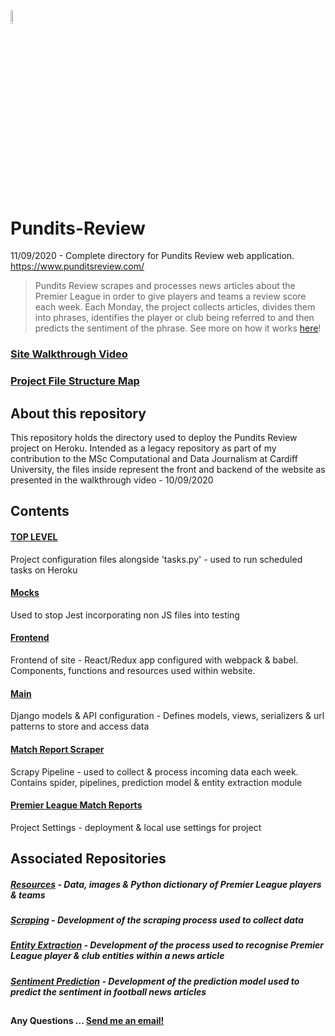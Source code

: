 <img src="https://i.ibb.co/ZXVNVY5/pr-logo-plain-opauq.png" width="7.5%" height="7.5%">

# Pundits-Review
11/09/2020 - Complete directory for Pundits Review web application. https://www.punditsreview.com/

> Pundits Review scrapes and processes news articles about the Premier League in order to give players and teams a review score each week. Each Monday, the project collects articles, divides them into phrases, identifies the player or club being referred to and then predicts the sentiment of the phrase. See more on how it works <a href="https://www.punditsreview.com/howitworks">here</a>!

### <a href="https://www.youtube.com/watch?v=q8o1yvzkMKY" target="_blank">Site Walkthrough Video</a>
### <a href="https://andyclarkemedia.github.io/Pundits-Review/" target="_blank">Project File Structure Map</a>
##

## About this repository
This repository holds the directory used to deploy the Pundits Review project on Heroku. Intended as a legacy repository as part of my contribution to the MSc Computational and Data Journalism at Cardiff University, the files inside represent the front and backend of the website as presented in the walkthrough video - 10/09/2020

## Contents

#### <a href="https://github.com/andyclarkemedia/Pundits-Review/tree/master/">TOP LEVEL</a>
Project configuration files alongside 'tasks.py' - used to run scheduled tasks on Heroku

#### <a href="https://github.com/andyclarkemedia/Pundits-Review/tree/master/__mocks__">Mocks</a>
Used to stop Jest incorporating non JS files into testing

#### <a href="https://github.com/andyclarkemedia/Pundits-Review/tree/master/frontend">Frontend</a>
Frontend of site - React/Redux app configured with webpack & babel. Components, functions and resources used within website.

#### <a href="https://github.com/andyclarkemedia/Pundits-Review/tree/master/main">Main</a>
Django models & API configuration - Defines models, views, serializers & url patterns to store and access data

#### <a href="https://github.com/andyclarkemedia/Pundits-Review/tree/master/matchreportscraper">Match Report Scraper</a>
Scrapy Pipeline - used to collect & process incoming data each week. Contains spider, pipelines, prediction model & entity extraction module 

#### <a href="https://github.com/andyclarkemedia/Pundits-Review/tree/master/premierleaguematchreports">Premier League Match Reports</a>
Project Settings - deployment & local use settings for project


## Associated Repositories

##### <a href="https://github.com/andyclarkemedia/Pundits-Review-Resources">Resources</a> - Data, images & Python dictionary of Premier League players & teams
##### <a href="https://github.com/andyclarkemedia/Pundits-Review-Scraping">Scraping</a> - Development of the scraping process used to collect data
##### <a href="https://github.com/andyclarkemedia/Pundits-Review-Entity-Extraction">Entity Extraction</a> - Development of the process used to recognise Premier League player & club entities within a news article
##### <a href="https://github.com/andyclarkemedia/Pundits-Review-Sentiment-Prediction">Sentiment Prediction</a> - Development of the prediction model used to predict the sentiment in football news articles 

##
#### Any Questions ... <a target="_blank" href="mailto:clarkeAJ3@cardiff.ac.uk">Send me an email!</a>
